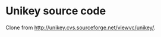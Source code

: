 Unikey source code
==================

Clone from http://unikey.cvs.sourceforge.net/viewvc/unikey/.

